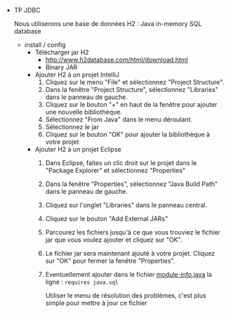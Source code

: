 - TP JDBC

  Nous utiliserons une base de données H2 : Java in-memory SQL database

    - install / config
        - Télécharger jar H2
            - http://www.h2database.com/html/download.html
            - Binary JAR
        - Ajouter H2 à un projet IntelliJ
            1. Cliquez sur le menu "File" et sélectionnez "Project Structure".
            2. Dans la fenêtre "Project Structure", sélectionnez "Libraries" dans le panneau de gauche.
            3. Cliquez sur le bouton "+" en haut de la fenêtre pour ajouter une nouvelle bibliothèque.
            4. Sélectionnez "From Java" dans le menu déroulant.
            5. Sélectionnez le jar
            6. Cliquez sur le bouton "OK" pour ajouter la bibliothèque à votre projet
        - Ajouter H2 à un projet Eclipse
            1. Dans Eclipse, faites un clic droit sur le projet dans le "Package Explorer" et sélectionnez "Properties"
            2. Dans la fenêtre "Properties", sélectionnez "Java Build Path" dans le panneau de gauche.
            3. Cliquez sur l'onglet "Libraries" dans le panneau central.
            4. Cliquez sur le bouton "Add External JARs"
            5. Parcourez les fichiers jusqu'à ce que vous trouviez le fichier jar que vous voulez ajouter et cliquez sur "OK".
            6. Le fichier jar sera maintenant ajouté à votre projet. Cliquez sur "OK" pour fermer la fenêtre "Properties".
            7. Eventuellement ajouter dans le fichier [module-info.java](http://module-info.java) la ligne : `requires java.sql`

               Utiliser le menu de résolution des problèmes, c'est plus simple pour mettre à jour ce fichier